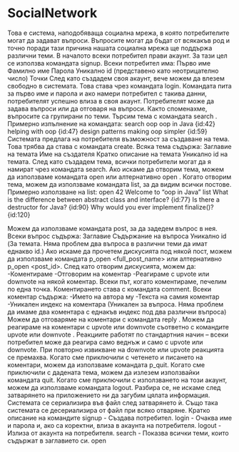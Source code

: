 # SocialNetwork
Това е система, наподобяваща социална мрежа, в която потребителите могат да задават въпроси. Въпросите могат да бъдат от всякакъв род и точно поради тази причина нашата социална мрежа ще поддържа различни теми. 
В началото всеки потребител прави акаунт. За тази цел се използва командата signup. 
Всеки потребител има:
Първо име
Фамилно име
Парола
Уникално id (представено като неотрицателно число)
Точки
След като създадем своя акаунт, вече можем да влезем свободно в системата. Това става чрез командата login. Командата пита за първо име и парола и ако намери потребител с такива данни, потребителят успешно влиза в своя акаунт.
Потребителят може да задава въпроси или да отговаря на въпроси. Както споменахме, въпросите са групирани по теми. Търсим тема с командата search <topic name>. Примерно изпълнение на командата:
	search  oop
oop in Java {id:42}
helping with oop {id:47}
design patterns making oop simpler {id:59}
Системата предлага на потребителя възможност за създаване на тема. Това трябва да става с командата create. 
Всяка тема съдържа:
Заглавие на темата
Име на създателя
Кратко описание на темата
Уникално id на темата.
След като създадем тема, всички потребители могат да я намират чрез командата search.
Ако искаме да отворим тема, можем да използваме командата open <full topic name> или алтернативно open <topic id>. 
Когато отворим тема, можем да използваме командата list, за да видим всички постове. 
Примерно използване на list:
open 42
Welcome to “oop in Java”
list
What is the difference between abstract class and interface? {id:77}
Is there a destructor for Java? {id:90}
Why would you ever implement finalize()? {id:120}

Можем да използваме командата post, за да задедем въпрос в нея. Всеки въпрос съдържа:
Заглавие
Съдържание на въпроса
Уникално id (За темата. Няма проблем два въпроса в различни теми да имат еднакво id.)
Ако искаме да прочетем дискусията под някой пост, можем да използваме командата p_open <full_post_name> или алтернативно p_open <post_id>. След като отворим дискусията, можем да:
-Коментираме
-Отговорим на коментар
-Реагираме с upvote или downvote на някой коментар.
Всеки път, когато коментираме, печелим по една точка. Коментирането става с командата comment. Всеки коментар съдържа:
-Името на автора му
-Текста на самия коментар
-Уникален индекс на коментара (Уникален за въпроса. Няма проблем да имаме два коментара с еднакъв индекс под два различни въпроса) 
Можем да отговаряме на коментари с командата reply <id>. Можем да реагираме на коментари с upvote или downvote съответно с командите upvote <id> или downvote <id>. Реакциите работят по стандартния начин – всеки потребител може да реагира само веднъж и само с upvote или downvote. При повторно извикване на downvote или upvote реакцията се премахва.
Когато сме приключили с четенето и писането на коментари, можем да използваме командата p_quit.
Когато сме приключили с дадената тема, можем да излезем използвайки командата quit.
Когато сме приключили с използването на този акаунт, можем да използваме командата logout.
Разбира се, не искаме след затварянето на приложението ни да загубим цялата информация. Системата се сериализира във файл след затварянето ѝ. Също така системата се десериализира от файл при всяко отваряне. 
Кратко описание на командите
signup - Създава потребител.
login - Очаква име и парола и, ако са коректни, влиза в акаунта на потребителя.
logout - Излиза от акаунта на потребителя.
search <text> - Показва всички теми, които съдържат <text> в заглавието си.
open <title> - Отваря тема със заглавие title
open <id> - Отваря тема с идентификатор id
post - Създава пост в отворена тема
p_open <title> - Отваря пост със заглавие <title>
p_open <id> - Отваря пост с идентификатор id.
comment - Добавя коментар под отворен пост.
comments - Извежда коментарите под поста.
reply <id> - Отговаря на коментар под отворен пост.
upvote <id> - Добавя реакция upvote. 
downvote <id> - Добавя реакция downvote.
p_close - Излизаме от режим за четене на пост
quit - Излизаме от темата
exit - Излиза от системата. Може да се вика от всяка точка на програмата.
whoami - Показва информация за потребителя
about <id> - Показва информация за темата.
